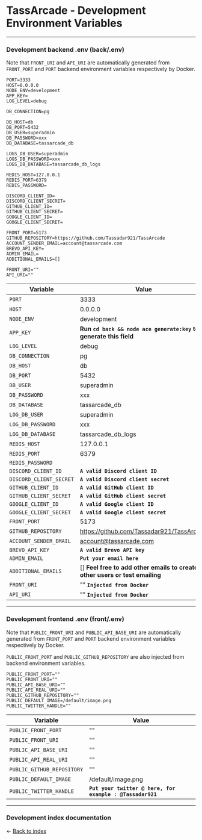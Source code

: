 # TassArcade - Development Environment Variables

---

### Development backend .env (back/.env)

Note that `FRONT_URI` and `API_URI` are automatically generated from `FRONT_PORT` and `PORT` backend environment variables respectively by Docker.

```
PORT=3333
HOST=0.0.0.0
NODE_ENV=development
APP_KEY=
LOG_LEVEL=debug

DB_CONNECTION=pg

DB_HOST=db
DB_PORT=5432
DB_USER=superadmin
DB_PASSWORD=xxx
DB_DATABASE=tassarcade_db

LOGS_DB_USER=superadmin
LOGS_DB_PASSWORD=xxx
LOGS_DB_DATABASE=tassarcade_db_logs

REDIS_HOST=127.0.0.1
REDIS_PORT=6379
REDIS_PASSWORD=

DISCORD_CLIENT_ID=
DISCORD_CLIENT_SECRET=
GITHUB_CLIENT_ID=
GITHUB_CLIENT_SECRET=
GOOGLE_CLIENT_ID=
GOOGLE_CLIENT_SECRET=

FRONT_PORT=5173
GITHUB_REPOSITORY=https://github.com/Tassadar921/TassArcade
ACCOUNT_SENDER_EMAIL=account@tassarcade.com
BREVO_API_KEY=
ADMIN_EMAIL=
ADDITIONAL_EMAILS=[]

FRONT_URI=""
API_URI=""
```

| Variable                | Value                                                                       |
|-------------------------|-----------------------------------------------------------------------------|
| `PORT`                  | 3333                                                                        |
| `HOST`                  | 0.0.0.0                                                                     |
| `NODE_ENV`              | development                                                                 |
| `APP_KEY`               | **Run `cd back && node ace generate:key` to generate this field**           |
| `LOG_LEVEL`             | debug                                                                       |
| `DB_CONNECTION`         | pg                                                                          |
| `DB_HOST`               | db                                                                          |
| `DB_PORT`               | 5432                                                                        |
| `DB_USER`               | superadmin                                                                  |
| `DB_PASSWORD`           | xxx                                                                         |
| `DB_DATABASE`           | tassarcade_db                                                               |
| `LOG_DB_USER`           | superadmin                                                                  |
| `LOG_DB_PASSWORD`       | xxx                                                                         |
| `LOG_DB_DATABASE`       | tassarcade_db_logs                                                          |
| `REDIS_HOST`            | 127.0.0.1                                                                   |
| `REDIS_PORT`            | 6379                                                                        |
| `REDIS_PASSWORD`        |                                                                             |
| `DISCORD_CLIENT_ID`     | **`A valid Discord client ID`**                                             |
| `DISCORD_CLIENT_SECRET` | **`A valid Discord client secret`**                                         |
| `GITHUB_CLIENT_ID`      | **`A valid GitHub client ID`**                                              |
| `GITHUB_CLIENT_SECRET`  | **`A valid GitHub client secret`**                                          |
| `GOOGLE_CLIENT_ID`      | **`A valid Google client ID`**                                              |
| `GOOGLE_CLIENT_SECRET`  | **`A valid Google client secret`**                                          |
| `FRONT_PORT`            | 5173                                                                        |
| `GITHUB_REPOSITORY`     | https://github.com/Tassadar921/TassArcade                                   |
| `ACCOUNT_SENDER_EMAIL`  | account@tassarcade.com                                                      |
| `BREVO_API_KEY`         | **`A valid Brevo API key`**                                                 |
| `ADMIN_EMAIL`           | **`Put your email here`**                                                   |
| `ADDITIONAL_EMAILS`     | [] **Feel free to add other emails to create other users or test emailing** |
| `FRONT_URI`             | "" **`Injected from Docker`**                                               |
| `API_URI`               | "" **`Injected from Docker`**                                               |

---

### Development frontend .env (front/.env)

Note that `PUBLIC_FRONT_URI` and `PUBLIC_API_BASE_URI` are automatically generated from `FRONT_PORT` and `PORT` backend environment variables respectively by Docker.

`PUBLIC_FRONT_PORT` and `PUBLIC_GITHUB_REPOSITORY` are also injected from backend environment variables.

```
PUBLIC_FRONT_PORT=""
PUBLIC_FRONT_URI=""
PUBLIC_API_BASE_URI=""
PUBLIC_API_REAL_URI=""
PUBLIC_GITHUB_REPOSITORY=""
PUBLIC_DEFAULT_IMAGE=/default/image.png
PUBLIC_TWITTER_HANDLE=""
```

| Variable                   | Value                                                    |
|----------------------------|----------------------------------------------------------|
| `PUBLIC_FRONT_PORT`        | ""                                                       |
| `PUBLIC_FRONT_URI`         | ""                                                       |
| `PUBLIC_API_BASE_URI`      | ""                                                       |
| `PUBLIC_API_REAL_URI`      | ""                                                       |
| `PUBLIC_GITHUB_REPOSITORY` | ""                                                       |
| `PUBLIC_DEFAULT_IMAGE`     | /default/image.png                                 |
| `PUBLIC_TWITTER_HANDLE`    | **`Put your twitter @ here, for example : @Tassadar921`** |

---

### Development index documentation

&larr; [Back to index](index.md)
